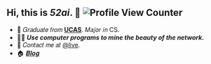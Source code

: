 ## Hi, this is _**52ai**_. :wave: ![Profile View Counter](https://komarev.com/ghpvc/?username=52ai)

<!-- Introduction -->

- :school: 𝐺𝑟𝑎𝑑𝑢𝑎𝑡𝑒 𝑓𝑟𝑜𝑚 **[UCAS](https://www.ucas.ac.cn/)**. 𝑀𝑎𝑗𝑜𝑟 𝑖𝑛 CS.
- :man_technologist: _**Use computer programs to mine the beauty of the network.**_
- :email: 𝐶𝑜𝑛𝑡𝑎𝑐𝑡 𝑚𝑒 𝑎𝑡 [@live](mailto:ieeflsyu@outlook.com).
- :house: [𝑩𝒍𝒐𝒈](http://www.mryu.top/)
